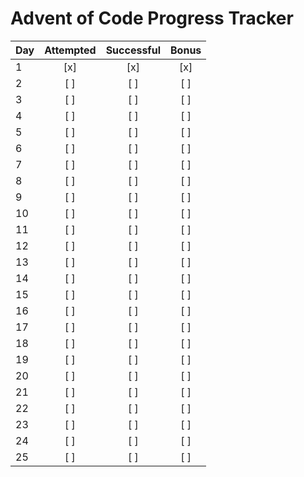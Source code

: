 # Advent of Code Progress Tracker

| Day | Attempted | Successful | Bonus |
|-----|:---------:|:----------:|:-----:|
| 1   | [x]       | [x]        | [x]   |
| 2   | [ ]       | [ ]        | [ ]   |
| 3   | [ ]       | [ ]        | [ ]   |
| 4   | [ ]       | [ ]        | [ ]   |
| 5   | [ ]       | [ ]        | [ ]   |
| 6   | [ ]       | [ ]        | [ ]   |
| 7   | [ ]       | [ ]        | [ ]   |
| 8   | [ ]       | [ ]        | [ ]   |
| 9   | [ ]       | [ ]        | [ ]   |
| 10  | [ ]       | [ ]        | [ ]   |
| 11  | [ ]       | [ ]        | [ ]   |
| 12  | [ ]       | [ ]        | [ ]   |
| 13  | [ ]       | [ ]        | [ ]   |
| 14  | [ ]       | [ ]        | [ ]   |
| 15  | [ ]       | [ ]        | [ ]   |
| 16  | [ ]       | [ ]        | [ ]   |
| 17  | [ ]       | [ ]        | [ ]   |
| 18  | [ ]       | [ ]        | [ ]   |
| 19  | [ ]       | [ ]        | [ ]   |
| 20  | [ ]       | [ ]        | [ ]   |
| 21  | [ ]       | [ ]        | [ ]   |
| 22  | [ ]       | [ ]        | [ ]   |
| 23  | [ ]       | [ ]        | [ ]   |
| 24  | [ ]       | [ ]        | [ ]   |
| 25  | [ ]       | [ ]        | [ ]   |
